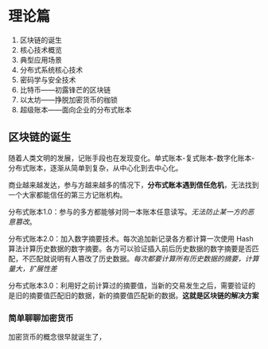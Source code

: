 # 理论篇

1. 区块链的诞生
2. 核心技术概览
3. 典型应用场景
4. 分布式系统核心技术
5. 密码学与安全技术
6. 比特币——初露锋芒的区块链
7. 以太坊——挣脱加密货币的枷锁
8. 超级账本——面向企业的分布式账本

## 区块链的诞生

随着人类文明的发展，记账手段也在发现变化。单式账本-复式账本-数字化账本-分布式账本，逐渐从简单到复杂，从中心化到去中心化。

商业越来越发达，参与方越来越多的情况下，**分布式账本遇到信任危机**，无法找到一个大家都能信任的第三方记账机构。

分布式账本1.0：参与的多方都能够对同一本账本任意读写。*无法防止某一方的恶意篡改*。

分布式账本2.0：加入数字摘要技术。每次追加新记录各方都计算一次使用 Hash 算法计算历史数据的数字摘要。各方可以验证插入前后历史数据的数字摘要是否匹配，不匹配就说明有人篡改了历史数据。*每次都要计算所有历史数据的摘要，计算量大，扩展性差*

分布式账本3.0：利用好之前计算过的摘要值，当新的交易发生之后，需要验证的是旧的摘要值匹配旧的数据，新的摘要值匹配新的数据。**这就是区块链的解决方案**

### 简单聊聊加密货币

加密货币的概念很早就诞生了，
